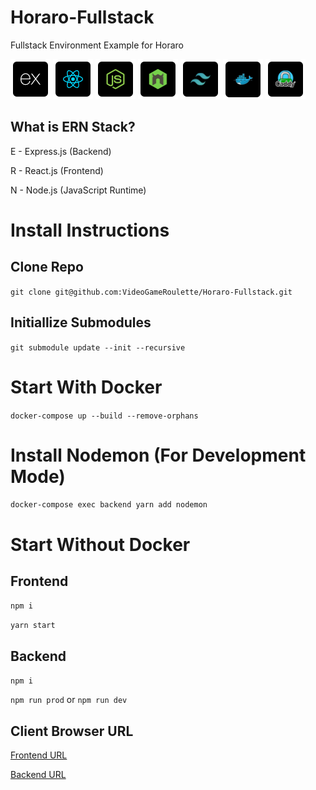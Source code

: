 # Horaro-Fullstack
Fullstack Environment Example for Horaro

![express](https://raw.githubusercontent.com/VideoGameRoulette/PERN/main/readme/Express.png)
![react](https://raw.githubusercontent.com/VideoGameRoulette/PERN/main/readme/React.png)
![node](https://raw.githubusercontent.com/VideoGameRoulette/PERN/main/readme/Node.png)
![nodemon](https://raw.githubusercontent.com/VideoGameRoulette/PERN/main/readme/Nodemon.png)
![tailwindcss](https://raw.githubusercontent.com/VideoGameRoulette/PERN/main/readme/Tailwind.png)
![docker](https://raw.githubusercontent.com/VideoGameRoulette/PERN/main/readme/Docker.png)
![caddy](https://raw.githubusercontent.com/VideoGameRoulette/PERN/main/readme/Caddy.png)

## What is ERN Stack?

E - Express.js (Backend)

R - React.js (Frontend)

N - Node.js (JavaScript Runtime)

# Install Instructions

## Clone Repo
`git clone git@github.com:VideoGameRoulette/Horaro-Fullstack.git`

## Initiallize Submodules
`git submodule update --init --recursive`

# Start With Docker
`docker-compose up --build --remove-orphans`

# Install Nodemon (For Development Mode)
`docker-compose exec backend yarn add nodemon`

# Start Without Docker

## Frontend
`npm i`

`yarn start`

## Backend
`npm i`

`npm run prod` or `npm run dev`

## Client Browser URL
[Frontend URL](http://localhost:3000)

[Backend URL](http://localhost:3000/api/)

